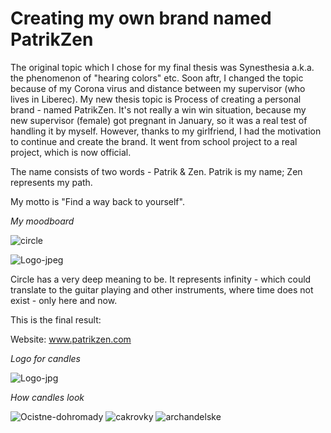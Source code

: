 # Creating my own brand named PatrikZen

The original topic which I chose for my final thesis was Synesthesia a.k.a. the phenomenon of "hearing colors" etc. Soon aftr, I changed the topic because of my Corona virus and distance between my supervisor (who lives in Liberec). My new thesis topic is Process of creating a personal brand - named PatrikZen. It's not really a win win situation, because my new supervisor (female) got pregnant in January, so it was a real test of handling it by myself. However, thanks to my girlfriend, I had the motivation to continue and create the brand. It went from school project to a real project, which is now official.

The name consists of two words - Patrik & Zen.
  Patrik is my name;
  Zen represents my path.
 
 My motto is "Find a way back to yourself".
 
 *My moodboard*
 
 ![circle](https://user-images.githubusercontent.com/72804835/115269680-d72b1780-a13b-11eb-95c9-406a49fee271.png)
 
 ![Logo-jpeg](https://user-images.githubusercontent.com/72804835/115007233-0f1b2c00-9eaa-11eb-9cbb-1ba787579563.jpg)
 
 Circle has a very deep meaning to be. It represents infinity - which could translate to the guitar playing and other instruments, where time does not exist - only here and now.

 
 This is the final result:
 
 Website: www.patrikzen.com
 
 *Logo for candles*
 
 ![Logo-jpg](https://user-images.githubusercontent.com/72804835/115010697-fd3b8800-9ead-11eb-93ba-27ad5d6be0cf.jpg)
 
 *How candles look*
 
![Ocistne-dohromady](https://user-images.githubusercontent.com/72804835/115010339-961dd380-9ead-11eb-910d-7ad15c3ca942.JPG)
![cakrovky](https://user-images.githubusercontent.com/72804835/115010360-9cac4b00-9ead-11eb-9ecb-ae41b2391a15.JPG)
![archandelske](https://user-images.githubusercontent.com/72804835/115010376-a2099580-9ead-11eb-9f68-2aa271c0ce75.JPG)
